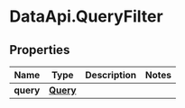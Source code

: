 # DataApi.QueryFilter

## Properties
Name | Type | Description | Notes
------------ | ------------- | ------------- | -------------
**query** | [**Query**](Query.md) |  | 
